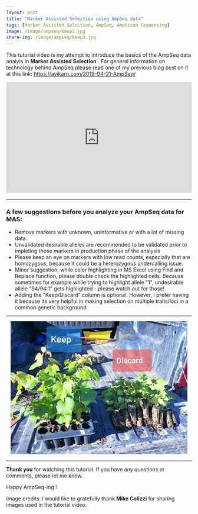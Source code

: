 ```yaml
---
layout: post
title: "Marker Assisted Selection using AmpSeq data"
tags: [Marker Assisted Selection, AmpSeq, Amplicon Sequencing]
image: /image/ampseq/Keep2.jpg
share-img: /image/ampseq/Keep2.jpg
---
```


This tutorial video is my attempt to introduce the basics of the AmpSeq data analyis in __Marker Assisted Selection__ . 
For general information on technology behind AmpSeq please read one of my previous blog post on it at this link: https://avikarn.com/2019-04-21-AmpSeq/  

<center>
<iframe width="100%" height="300" src="https://www.youtube.com/embed/qt8cGyexXPI" frameborder="0" allow="accelerometer; autoplay; encrypted-media; gyroscope; picture-in-picture" allowfullscreen></iframe>
</center>

<hr>

<h3>A few suggestions before you analyze your AmpSeq data for MAS:</h3>

<ul>
  <li> Remove markers with unknown, uninformative or with a lot of missing data. </li>
  <li> Unvalidated desirable alleles are recommended to be validated prior to impleting those markers in production phase of the analysis</li>
  <li> Please keep an eye on markers with low read counts, especially that are homozygous, because it could be a heterozygous undercalling issue. </li>
<li> Minor suggestion, while color highlighting in MS Excel using Find and Replace function, please double check the highlighted cells. Because sometimes for example while trying to highlight allele "1", undesirable allele "94/94:1" gets highlighted - please watch out for those! </li>
  <li> Adding the "Keep/Discard" column is optional. However, I prefer having it because its very helpful in making selection on multiple traits/loci in a common genetic background. </li>
</ul>

<hr>

<center>
<img src="/image/ampseq/Keep2.jpg">
</center>

<hr>

__Thank you__ for watching this tutorial. If you have any questions or comments, please let me know.

Happy AmpSeq-ing !

Image credits: I would like to gratefully thank __Mike Colizzi__ for sharing images used in the tutorial video.

<script type="text/javascript">
amzn_assoc_placement = "adunit0";
amzn_assoc_search_bar = "true";
amzn_assoc_tracking_id = "avikarn-20";
amzn_assoc_search_bar_position = "bottom";
amzn_assoc_ad_mode = "search";
amzn_assoc_ad_type = "smart";
amzn_assoc_marketplace = "amazon";
amzn_assoc_region = "US";
amzn_assoc_title = "Shop Related Products";
amzn_assoc_default_search_phrase = "electronics deal";
amzn_assoc_default_category = "All";
amzn_assoc_linkid = "a9d162ae78ea5145f84b9bf17eaa5de9";
</script>
<script src="//z-na.amazon-adsystem.com/widgets/onejs?MarketPlace=US"></script>

<!-- Global site tag (gtag.js) - Google Analytics -->
<script async src="https://www.googletagmanager.com/gtag/js?id=UA-123359651-1"></script>
<script>
  window.dataLayer = window.dataLayer || [];
  function gtag(){dataLayer.push(arguments);}
  gtag('js', new Date());
  gtag('config', 'UA-123359651-1');
</script>

<script async src="//pagead2.googlesyndication.com/pagead/js/adsbygoogle.js"></script>
<script>
  (adsbygoogle = window.adsbygoogle || []).push({
    google_ad_client: "ca-pub-5126027065024936",
    enable_page_level_ads: true
  });
</script>

